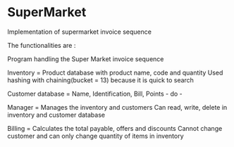 # SuperMarket
Implementation of supermarket invoice sequence

The functionalities are :

Program handling the Super Market invoice sequence

Inventory = Product database with product name, code and quantity
    Used hashing with chaining(bucket = 13) because it is quick to search

Customer database = Name, Identification, Bill, Points
          - do -
    
Manager = Manages the inventory and customers
    Can read, write, delete in inventory and customer database

Billing = Calculates the total payable, offers and discounts
    Cannot change customer and can only change quantity of items in inventory
